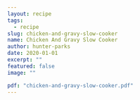 ```yaml
---
layout: recipe
tags:
  - recipe
slug: chicken-and-gravy-slow-cooker
name: Chicken And Gravy Slow Cooker
author: hunter-parks
date: 2020-01-01
excerpt: ""
featured: false
image: ""

pdf: "chicken-and-gravy-slow-cooker.pdf"
---
```

